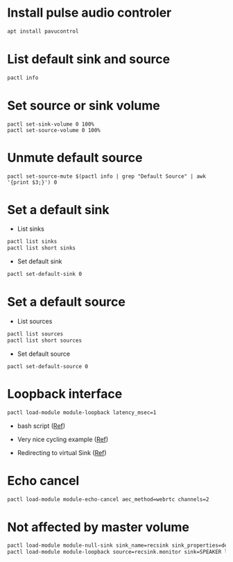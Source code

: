 # Install pulse audio controler

```bash
apt install pavucontrol
```

# List default sink and source

```bash
pactl info
```

# Set source or sink volume

```
pactl set-sink-volume 0 100%
pactl set-source-volume 0 100%
```

# Unmute default source

```
pactl set-source-mute $(pactl info | grep "Default Source" | awk '{print $3;}') 0
```

# Set a default sink

- List sinks

```bash
pactl list sinks
pactl list short sinks
```

- Set default sink

```bash
pactl set-default-sink 0
```

# Set a default source

- List sources

```bash
pactl list sources
pactl list short sources
```

- Set default source

```
pactl set-default-source 0
```

# Loopback interface

```bash
pactl load-module module-loopback latency_msec=1
```

- bash script ([Ref](https://gist.github.com/iamc/22ec9d65d020c7e09e8abf2d9e210de1))

- Very nice cycling example ([Ref](https://itectec.com/ubuntu/ubuntu-share-an-audio-playback-stream-through-a-live-audio-video-conversation-like-skype/))

- Redirecting to virtual Sink ([Ref](https://unix.stackexchange.com/questions/576785/redirecting-pulseaudio-sink-to-a-virtual-source))

# Echo cancel

```bash
pactl load-module module-echo-cancel aec_method=webrtc channels=2
```

# Not affected by master volume

```bash
pactl load-module module-null-sink sink_name=recsink sink_properties=device.description=RecSink
pactl load-module module-loopback source=recsink.monitor sink=SPEAKER latency_msec=1
```
